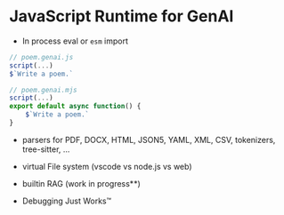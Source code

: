 
# JavaScript Runtime for GenAI

- In process eval or `esm` import
```js
// poem.genai.js
script(...)
$`Write a poem.`
```
```js
// poem.genai.mjs
script(...)
export default async function() {
    $`Write a poem.`
}
```

- parsers for PDF, DOCX, HTML, JSON5, YAML, XML, CSV, tokenizers, tree-sitter, ...

- virtual File system (vscode vs node.js vs web)

- builtin RAG (work in progress**)

- Debugging Just Works™
